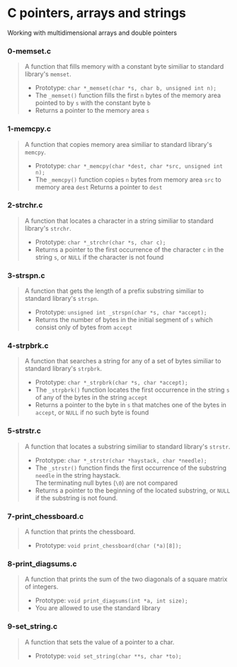 # C pointers, arrays and strings
Working with multidimensional arrays and double pointers

### 0-memset.c
> A function that fills memory with a constant byte similiar to standard library's ```memset```.
> * Prototype: ```char *_memset(char *s, char b, unsigned int n);```
> * The ```_memset()``` function fills the first ```n``` bytes of the memory area pointed to by ```s``` with the constant byte ```b```
> * Returns a pointer to the memory area ```s```

### 1-memcpy.c
> A function that copies memory area similiar to standard library's ```memcpy```.
> * Prototype: ```char *_memcpy(char *dest, char *src, unsigned int n);```
> * The ```_memcpy()``` function copies ```n``` bytes from memory area ```src``` to memory area ```dest```
> Returns a pointer to ```dest```

### 2-strchr.c
> A function that locates a character in a string similiar to standard library's ```strchr```.
> * Prototype: ```char *_strchr(char *s, char c);```
> * Returns a pointer to the first occurrence of the character ```c``` in the string ```s```, or ```NULL``` if the character is not found

### 3-strspn.c
> A function that gets the length of a prefix substring similiar to standard library's ```strspn```.
> * Prototype: ```unsigned int _strspn(char *s, char *accept);```
> * Returns the number of bytes in the initial segment of ```s``` which consist only of bytes from ```accept```

### 4-strpbrk.c
> A function that searches a string for any of a set of bytes similiar to standard library's ```strpbrk```.
> * Prototype: ```char *_strpbrk(char *s, char *accept);```
> * The ```_strpbrk()``` function locates the first occurrence in the string ```s``` of any of the bytes in the string ```accept```
> * Returns a pointer to the byte in ```s``` that matches one of the bytes in ```accept```, or ```NULL``` if no such byte is found

### 5-strstr.c
> A function that locates a substring  similiar to standard library's ```strstr```.
> * Prototype: ```char *_strstr(char *haystack, char *needle);```
> * The ```_strstr()``` function finds the first occurrence of the substring ```needle``` in the string haystack.  
> The terminating null bytes (```\0```) are not compared
> * Returns a pointer to the beginning of the located substring, or ```NULL``` if the substring is not found.

### 7-print_chessboard.c
> A function that prints the chessboard.
> * Prototype: ```void print_chessboard(char (*a)[8]);```

### 8-print_diagsums.c
> A function that prints the sum of the two diagonals of a square matrix of integers.
> * Prototype: ```void print_diagsums(int *a, int size);```
> * You are allowed to use the standard library

### 9-set_string.c
> A function that sets the value of a pointer to a char.
> * Prototype: ```void set_string(char **s, char *to);```
